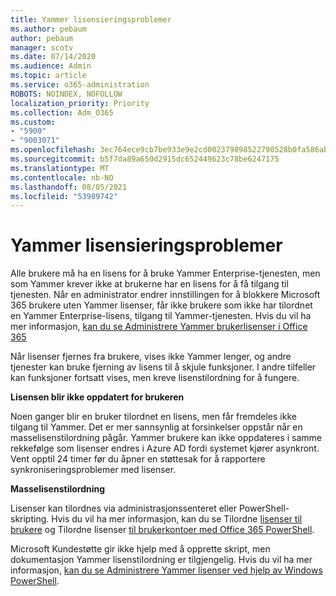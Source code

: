 ```yaml
---
title: Yammer lisensieringsproblemer
ms.author: pebaum
author: pebaum
manager: scotv
ms.date: 07/14/2020
ms.audience: Admin
ms.topic: article
ms.service: o365-administration
ROBOTS: NOINDEX, NOFOLLOW
localization_priority: Priority
ms.collection: Adm_O365
ms.custom:
- "5900"
- "9003071"
ms.openlocfilehash: 3ec764ece9cb7be933e9e2cd002379898522790528b0fa586ab501424b00cd7b
ms.sourcegitcommit: b5f7da89a650d2915dc652449623c78be6247175
ms.translationtype: MT
ms.contentlocale: nb-NO
ms.lasthandoff: 08/05/2021
ms.locfileid: "53989742"
---
```

# <a name="yammer-licensing-issues"></a>Yammer lisensieringsproblemer

Alle brukere må ha en lisens for å bruke Yammer Enterprise-tjenesten, men som Yammer krever ikke at brukerne har en lisens for å få tilgang til tjenesten. Når en administrator endrer innstillingen for å blokkere Microsoft 365 brukere uten Yammer lisenser, får ikke brukere som ikke har tilordnet en Yammer Enterprise-lisens, tilgang til Yammer-tjenesten. Hvis du vil ha mer informasjon, [kan du se Administrere Yammer brukerlisenser i Office 365](https://docs.microsoft.com/yammer/manage-yammer-users/manage-yammer-licenses-in-office-365) 

Når lisenser fjernes fra brukere, vises ikke Yammer lenger, og andre tjenester kan bruke fjerning av lisens til å skjule funksjoner. I andre tilfeller kan funksjoner fortsatt vises, men kreve lisenstilordning for å fungere.  

**Lisensen blir ikke oppdatert for brukeren**  

Noen ganger blir en bruker tilordnet en lisens, men får fremdeles ikke tilgang til Yammer. Det er mer sannsynlig at forsinkelser oppstår når en masselisenstilordning pågår. Yammer brukere kan ikke oppdateres i samme rekkefølge som lisenser endres i Azure AD fordi systemet kjører asynkront. Vent opptil 24 timer før du åpner en støttesak for å rapportere synkroniseringsproblemer med lisenser.  

**Masselisenstilordning**  

Lisenser kan tilordnes via administrasjonssenteret eller PowerShell-skripting. Hvis du vil ha mer informasjon, kan du se Tilordne [lisenser til brukere](https://docs.microsoft.com/microsoft-365/admin/manage/assign-licenses-to-users) og Tilordne lisenser [til brukerkontoer med Office 365 PowerShell](https://docs.microsoft.com/office365/enterprise/powershell/assign-licenses-to-user-accounts-with-office-365-powershell). 

Microsoft Kundestøtte gir ikke hjelp med å opprette skript, men dokumentasjon Yammer lisenstilordning er tilgjengelig. Hvis du vil ha mer informasjon, [kan du se Administrere Yammer lisenser ved hjelp av Windows PowerShell](https://docs.microsoft.com/yammer/manage-yammer-users/manage-yammer-licenses-in-office-365#manage-yammer-licenses-by-using-windows-powershell).